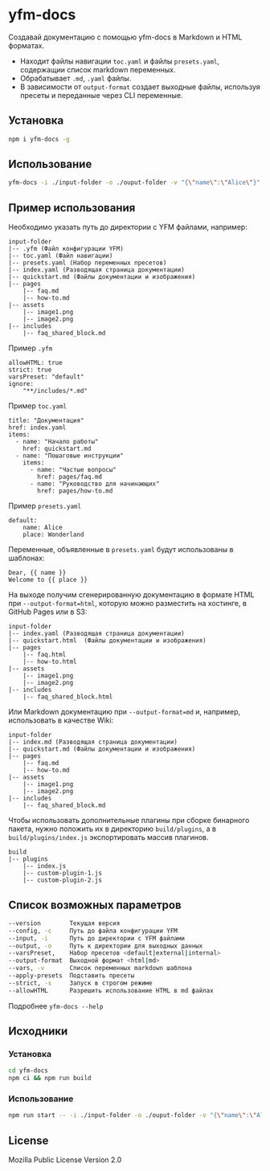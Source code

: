 # yfm-docs
Создавай документацию с помощью yfm-docs в Markdown и HTML форматах.

- Находит файлы навигации `toc.yaml` и файлы `presets.yaml`, содержащии список markdown переменных.
- Обрабатывает `.md`, `.yaml` файлы.
- В зависимости от `output-format` создает выходные файлы, используя пресеты и переданные через CLI переменные.

## Установка
```bash
npm i yfm-docs -g
```

## Использование
```bash
yfm-docs -i ./input-folder -o ./ouput-folder -v "{\"name\":\"Alice\"}"
```

## Пример использования
Необходимо указать путь до директории с YFM файлами, например:
```
input-folder
|-- .yfm (Файл конфигурации YFM)
|-- toc.yaml (Файл навигации)
|-- presets.yaml (Набор переменных пресетов)
|-- index.yaml (Разводящая страница документации)
|-- quickstart.md (Файлы документации и изображения)
|-- pages
    |-- faq.md
    |-- how-to.md
|-- assets
    |-- image1.png
    |-- image2.png
|-- includes
    |-- faq_shared_block.md
```

Пример `.yfm`
```
allowHTML: true
strict: true
varsPreset: "default"
ignore:
    "**/includes/*.md"
```

Пример `toc.yaml`

```
title: "Документация"
href: index.yaml
items:
  - name: "Начало работы"
    href: quickstart.md
  - name: "Пошаговые инструкции"
    items:
      - name: "Частые вопросы"
        href: pages/faq.md
      - name: "Руководство для начинающих"
        href: pages/how-to.md
```

Пример `presets.yaml`

```
default:
    name: Alice
    place: Wonderland
```

Переменные, объявленные в `presets.yaml` будут использованы в шаблонах:
```
Dear, {{ name }}
Welcome to {{ place }}
```

На выходе получим сгенерированную документацию в формате HTML при `--output-format=html`, которую можно разместить на хостинге, в GitHub Pages или в S3:
```
input-folder
|-- index.yaml (Разводящая страница документации)
|-- quickstart.html  (Файлы документации и изображения)
|-- pages
    |-- faq.html
    |-- how-to.html
|-- assets
    |-- image1.png
    |-- image2.png
|-- includes
    |-- faq_shared_block.html
```

Или Markdown документацию при `--output-format=md` и, например, использовать в качестве Wiki:

```
input-folder
|-- index.md (Разводящая страница документации)
|-- quickstart.md (Файлы документации и изображения)
|-- pages
    |-- faq.md
    |-- how-to.md
|-- assets
    |-- image1.png
    |-- image2.png
|-- includes
    |-- faq_shared_block.md
```

Чтобы использовать дополнительные плагины при сборке бинарного пакета, нужно положить их
в директорию `build/plugins`, а в `build/plugins/index.js` экспортировать массив плагинов.

```
build
|-- plugins
    |-- index.js
    |-- custom-plugin-1.js
    |-- custom-plugin-2.js
```

## Список возможных параметров
```bash
--version        Текущая версия
--config, -c     Путь до файла конфигурации YFM
--input, -i      Путь до директории с YFM файлами
--output, -o     Путь к директории для выходных данных
--varsPreset,    Набор пресетов <default|external|internal>
--output-format  Выходной формат <html|md>
--vars, -v       Список переменных markdown шаблона
--apply-presets  Подставить пресеты
--strict, -s     Запуск в строгом режиме
--allowHTML      Разрешить использование HTML в md файлах
```
Подробнее `yfm-docs --help`

## Исходники
### Установка

```bash
cd yfm-docs
npm ci && npm run build
```

### Использование
```bash
npm run start -- -i ./input-folder -o ./ouput-folder -v "{\"name\":\"Alice\"}"
```

## License

Mozilla Public License
Version 2.0
